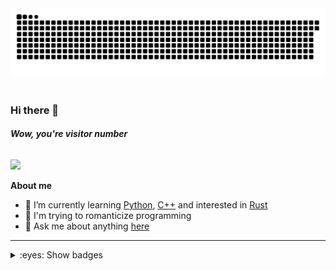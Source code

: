 <picture>
 <source media="(prefers-color-scheme: dark)" srcset="https://raw.githubusercontent.com/benzlokzik/benzlokzik/main/img/github-contribution-grid-snake-dark.svg" />
 <source media="(prefers-color-scheme: light)" srcset="https://raw.githubusercontent.com/benzlokzik/benzlokzik/main/img/github-contribution-grid-snake.svg" />
 <img alt="github-snake" src="https://raw.githubusercontent.com/benzlokzik/benzlokzik/main/img/github-contribution-grid-snake.svg" />
</picture>
<br/> <br/>

### Hi there 👋

###### **Wow, you're visitor number**

<img src="https://profile-counter.glitch.me/benzlokzik/count.svg" />



<!--
**benzlokzik/benzlokzik** is a ✨ _special_ ✨ repository because its `README.md` (this file) appears on your GitHub profile.

Here are some ideas to get you started:


- 👯 I’m looking to collaborate on ...
- 🤔 I’m looking for help with ...
- 💬 Ask me about ...
- 📫 How to reach me: ...
- 😄 Pronouns: ...
- ⚡ Fun fact: ...
-->

**About me**

- 🌱 I’m currently learning [Python](https://github.com/topics/python), [C++](https://github.com/topics/cpp) and
  interested in [Rust](https://github.com/topics/rust)
- 💜 I'm trying to romanticize programming
- 💬 Ask me about anything [here](https://github.com/benzlokzik/benzlokzik/issues)

---



<details>

<summary>:eyes: Show badges</summary>

[//]: # ( <br/>)

[//]: # ( <img src="https://gpvc.arturio.dev/benzlokzik" align="center">)

<br/> <br/>

| <picture> <source srcset="./img/github-readme-stats-monokai.svg" media="(prefers-color-scheme: dark)"/><source srcset="./img/github-readme-stats-buefy.svg" media="(prefers-color-scheme: light), (prefers-color-scheme: no-preference)"/> <img src="./img/github-readme-stats-buefy.svg" /> </picture> |          <picture><source srcset="./img/github-top-langs-monokai.svg" media="(prefers-color-scheme: dark)"/><source srcset="./img/github-top-langs-buefy.svg" media="(prefers-color-scheme: light), (prefers-color-scheme: no-preference)"/><img src="./img/github-top-langs-buefy.svg" /></picture>          |
|:-------------------------------------------------------------------------------------------------------------------------------------------------------------------------------------------------------------------------------------------------------------------------------------------------------:|:-------------------------------------------------------------------------------------------------------------------------------------------------------------------------------------------------------------------------------------------------------------------------------------------------------------:|
| <picture> <source srcset="./img/streak-stats-monokai-weekly.svg" media="(prefers-color-scheme: dark)"/><source srcset="./img/streak-stats-buefy-weekly.svg" media="(prefers-color-scheme: light), (prefers-color-scheme: no-preference)"/> <img src="./img/streak-stats-buefy-weekly.svg" /> </picture> | <picture><source srcset="./img/streak-stats-monokai-ru-weekly.svg" media="(prefers-color-scheme: dark)"/><source srcset="./img/streak-stats-buefy-ru-weekly.svg" media="(prefers-color-scheme: light), (prefers-color-scheme: no-preference)"/><img src="./img/streak-stats-buefy-ru-weekly.svg" /></picture> |
|           <picture> <source srcset="./img/streak-stats-monokai.svg" media="(prefers-color-scheme: dark)"/><source srcset="./img/streak-stats-buefy.svg" media="(prefers-color-scheme: light), (prefers-color-scheme: no-preference)"/> <img src="./img/streak-stats-buefy.svg" /> </picture>            |            <picture><source srcset="./img/streak-stats-monokai-hy.svg" media="(prefers-color-scheme: dark)"/><source srcset="./img/streak-stats-buefy-hy.svg" media="(prefers-color-scheme: light), (prefers-color-scheme: no-preference)"/><img src="./img/streak-stats-buefy-hy.svg"/></picture>            |

</details>
